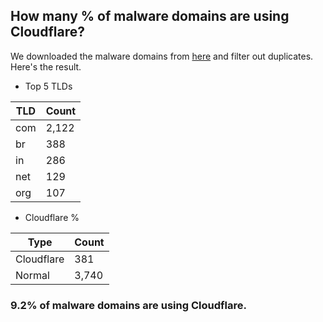 ## How many % of malware domains are using Cloudflare?


We downloaded the malware domains from [here](https://urlhaus.abuse.ch) and filter out duplicates.
Here's the result.


[//]: # (start replacement)


- Top 5 TLDs

| TLD | Count |
| --- | --- |
| com | 2,122 |
| br | 388 |
| in | 286 |
| net | 129 |
| org | 107 |


- Cloudflare %

| Type | Count |
| --- | --- |
| Cloudflare | 381 |
| Normal | 3,740 |


### 9.2% of malware domains are using Cloudflare.